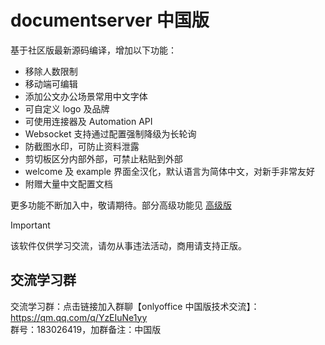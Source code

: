 # documentserver 中国版

基于社区版最新源码编译，增加以下功能：

- 移除人数限制
- 移动端可编辑
- 添加公文办公场景常用中文字体
- 可自定义 logo 及品牌
- 可使用连接器及 Automation API
- Websocket 支持通过配置强制降级为长轮询
- 防截图水印，可防止资料泄露   
- 剪切板区分内部外部，可禁止粘贴到外部    
- welcome 及 example 界面全汉化，默认语言为简体中文，对新手非常友好    
- 附赠大量中文配置文档

更多功能不断加入中，敬请期待。部分高级功能见 [高级版](./vip.md)

> [!IMPORTANT]
> 该软件仅供学习交流，请勿从事违法活动，商用请支持正版。

## 交流学习群

交流学习群：点击链接加入群聊【onlyoffice 中国版技术交流】：https://qm.qq.com/q/YzEIuNe1yy  
群号：183026419，加群备注：中国版

